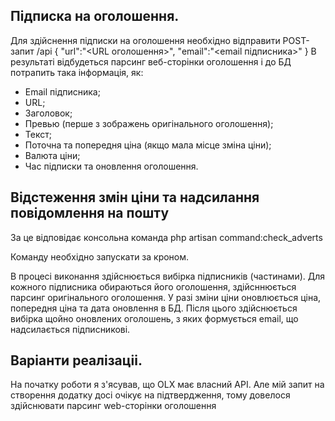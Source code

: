 ## Підписка на оголошення.
Для здійснення підписки на оголошення необхідно відправити POST-запит
/api
{
    "url":"<URL оголошення>",
    "email":"<email підписника>"
}
В результаті відбудеться парсинг веб-сторінки оголошення і до БД потрапить така інформація, як:
* Email підписника;
* URL;
* Заголовок;
* Превью (перше з зображень оригінального оголошення);
* Текст;
* Поточна та попередня ціна (якщо мала місце зміна ціни);
* Валюта ціни;
* Час підписки та оновлення оголошення.

## Відстеження змін ціни та надсилання повідомлення на пошту
За це відповідає консольна команда
php artisan command:check_adverts

Команду необхідно запускати за кроном.

В процесі виконання здійснюється вибірка підписників (частинами). Для кожного підписника обираються його оголошення, здійсннюється парсинг оригінального оголошення. У разі зміни ціни оновлюється ціна, попередня ціна та дата оновлення в БД.
Після цього здійснюється вибірка щойно оновлених оголошень, з яких формується email, що надсилається підписникові.

## Варіанти реалізаціі.
На початку роботи я з'ясував, що OLX має власний API. Але мій запит на створення додатку досі очікує на підтвердження, тому довелося здійснювати парсинг web-сторінки оголошення
